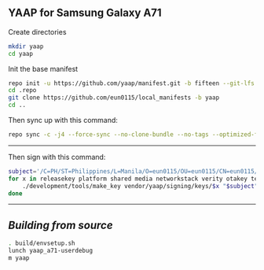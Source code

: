 YAAP for Samsung Galaxy A71
------------------------------------

Create directories
```bash
mkdir yaap
cd yaap
```

Init the base manifest

```bash
repo init -u https://github.com/yaap/manifest.git -b fifteen --git-lfs --depth=1
cd .repo 
git clone https://github.com/eun0115/local_manifests -b yaap
cd ..
```

Then sync up with this command:
```bash
repo sync -c -j4 --force-sync --no-clone-bundle --no-tags --optimized-fetch
```
-------------

Then sign with this command:
```bash
subject='/C=PH/ST=Philippines/L=Manila/O=eun0115/OU=eun0115/CN=eun0115/emailAddress=gianpaoloestacio5@gmail.com' 
for x in releasekey platform shared media networkstack verity otakey testkey sdk_sandbox bluetooth nfc; do
    ./development/tools/make_key vendor/yaap/signing/keys/$x "$subject";
done
```
-------------

_Building from source_
---------------
```bash
. build/envsetup.sh
lunch yaap_a71-userdebug
m yaap
```
